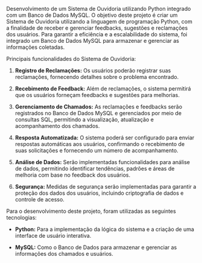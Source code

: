 Desenvolvimento de um Sistema de Ouvidoria utilizando Python integrado com um Banco de Dados MySQL.
O objetivo deste projeto é criar um Sistema de Ouvidoria utilizando a linguagem de programação Python, com a finalidade de receber e gerenciar feedbacks, sugestões e reclamações dos usuários. Para garantir a eficiência e a escalabilidade do sistema, foi integrado um Banco de Dados MySQL para armazenar e gerenciar as informações coletadas.

Principais funcionalidades do Sistema de Ouvidoria:

1. **Registro de Reclamações:** Os usuários poderão registrar suas reclamações, fornecendo detalhes sobre o problema encontrado.

2. **Recebimento de Feedback:** Além de reclamações, o sistema permitirá que os usuários forneçam feedbacks e sugestões para melhorias.

3. **Gerenciamento de Chamados:** As reclamações e feedbacks serão registrados no Banco de Dados MySQL e gerenciados por meio de consultas SQL, permitindo a visualização, atualização e acompanhamento dos chamados.

4. **Resposta Automatizada:** O sistema poderá ser configurado para enviar respostas automáticas aos usuários, confirmando o recebimento de suas solicitações e fornecendo um número de acompanhamento.

5. **Análise de Dados:** Serão implementadas funcionalidades para análise de dados, permitindo identificar tendências, padrões e áreas de melhoria com base no feedback dos usuários.
   
6. **Segurança:** Medidas de segurança serão implementadas para garantir a proteção dos dados dos usuários, incluindo criptografia de dados e controle de acesso.

Para o desenvolvimento deste projeto, foram utilizadas as seguintes tecnologias:

- **Python:** Para a implementação da lógica do sistema e a criação de uma interface de usuário interativa.
  
- **MySQL:** Como o Banco de Dados para armazenar e gerenciar as informações dos chamados e usuários.
  
